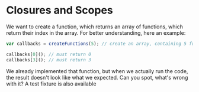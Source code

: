 # Closures and Scopes

We want to create a function, which returns an array of functions, which return their index in the array. For better understanding, here an example:

```javascript
var callbacks = createFunctions(5); // create an array, containing 5 functions

callbacks[0](); // must return 0
callbacks[3](); // must return 3
```

We already implemented that function, but when we actually run the code, the result doesn't look like what we expected. Can you spot, what's wrong with it? A test fixture is also available
